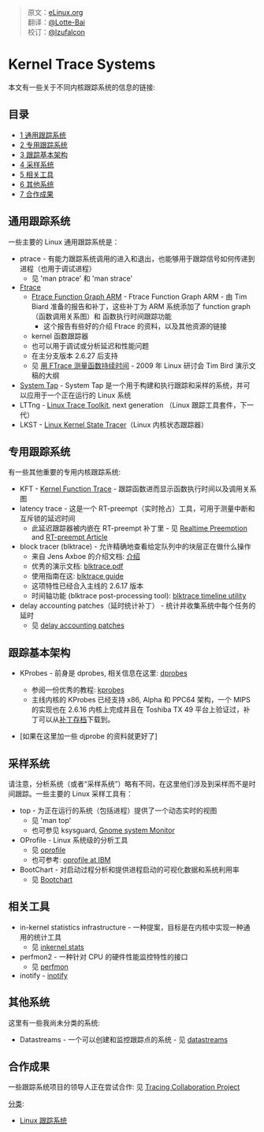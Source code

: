 ﻿> 原文：[eLinux.org](http://elinux.org/Kernel_Trace_Systems) <br />
> 翻译：[@Lotte-Bai](https://github.com/Lotte-Bai) <br />
> 校订：[@lzufalcon](https://github.com/lzufalcon) <br />


# Kernel Trace Systems

本文有一些关于不同内核跟踪系统的信息的链接:

## 目录

-   [1 通用跟踪系统](#general-purpose-tracing-systems)
-   [2 专用跟踪系统](#special-purpose-tracing-systems)
-   [3 跟踪基本架构](#trace-infrastructure)
-   [4 采样系统](#sampling-systems)
-   [5 相关工具](#related-facilities)
-   [6 其他系统](#other-systems)
-   [7 合作成果](#collaboration-efforts)

## 通用跟踪系统

一些主要的 Linux 通用跟踪系统是：
-   ptrace - 有能力跟踪系统调用的进入和退出，也能够用于跟踪信号如何传递到进程（也用于调试进程）
    -   见 'man ptrace' 和 'man strace'
-   [Ftrace](../../../dbg_portal/kernel_trace_and_profile/Ftrace/Ftrace.md "Ftrace")
    -   [Ftrace Function Graph ARM](../../../dbg_portal/kernel_trace_and_profile/Ftrace/Ftrace.md_Function_Graph_ARM "Ftrace Function Graph ARM") - Ftrace Function Graph ARM - 由 Tim Biard 准备的报告和补丁，这些补丁为 ARM 系统添加了 function graph（函数调用关系图）和 函数执行时间跟踪功能
        -   这个报告有些好的介绍 Ftrace 的资料，以及其他资源的链接
    -   kernel 函数跟踪器
    -   也可以用于调试或分析延迟和性能问题
    -   在主分支版本 2.6.27 后支持
    -   见 [用 FTrace 测量函数持续时间](http://eLinux.org/Measuring_Function_Duration_with_FTrace "用FTrace测量函数持续时间") - 2009 年 Linux 研讨会 Tim Bird 演示文稿的大纲
-   [System Tap](../../../dbg_portal/kernel_trace_and_profile/System_Tap/System_Tap.md "System Tap") - System Tap 是一个用于构建和执行跟踪和采样的系统，并可以应用于一个正在运行的 Linux 系统
-   LTTng - [Linux Trace Toolkit](../../../dbg_portal/kernel_trace_and_profile/Linux_Trace_Toolkit/Linux_Trace_Toolkit.md "Linux Trace Toolkit"), next generation （Linux 跟踪工具套件，下一代）
-   LKST - [Linux Kernel State Tracer](../../../dbg_portal/kernel_trace_and_profile/Linux_Kernel_State_Tracer/Linux_Kernel_State_Tracer.md "Linux Kernel State Tracer")（Linux 内核状态跟踪器）

## 专用跟踪系统

有一些其他重要的专用内核跟踪系统:
-   KFT - [Kernel Function Trace](../../.././dev_portals/Boot_Time/Kernel_Function_Trace/Kernel_Function_Trace.md "Kernel Function Trace") - 跟踪函数进而显示函数执行时间以及调用关系图
-   latency trace - 这是一个 RT-preempt（实时抢占）工具，可用于测量中断和互斥锁的延迟时间
    -   此延迟跟踪器被内嵌在 RT-preempt 补丁里 - 见 [Realtime Preemption](../../.././dev_portals/Real_Time/Realtime_Preemption/Realtime_Preemption.md "Realtime Preemption") and [RT-preempt Article](http://lwn.net/Articles/97811/)
-   block tracer (blktrace) - 允许精确地查看给定队列中的块层正在做什么操作
    -   来自 Jens Axboe 的介绍文档: [介绍](http://lwn.net/Articles/148761/)
    -   优秀的演示文档: [blktrace.pdf](http://www.gelato.org/pdf/apr2006/gelato_ICE06apr_blktrace_brunelle_hp.pdf)
    -   使用指南在这: [blktrace guide](https://secure.engr.oregonstate.edu/wiki/CS411/index.php/Blktrace_Guide)
    -   这项特性已经合入主线的 2.6.17 版本
    -   时间轴功能 (blktrace post-processing tool): [blktrace timeline utility](http://www.nabble.com/NEW%3A-btt---blktrace-timeline-utility%3A-analyze-I-Os-collected-with-blktrace.-tf1644874.html)
-   delay accounting patches（延时统计补丁） - 统计并收集系统中每个任务的延时
    -   见 [delay accounting patches](http://lkml.org/lkml/2006/5/2/30)

## 跟踪基本架构

-   KProbes - 前身是 dprobes, 相关信息在这里: [dprobes](http://dprobes.sourceforge.net/)
    -   参阅一份优秀的教程: [kprobes](http://www-users.cs.umn.edu/~boutcher/kprobes/)
    -   主线内核的 KProbes 已经支持 x86, Alpha 和 PPC64 架构，一个 MIPS 的实现也在 2.6.16 内核上完成并且在 Toshiba TX 49 平台上验证过，补丁可以从[补丁存档](http://eLinux.org/Patch_Archive)下载到。

-   [如果在这里加一些 djprobe 的资料就更好了]

## 采样系统

请注意，分析系统（或者“采样系统”）略有不同，在这里他们涉及到采样而不是时间跟踪。一些主要的 Linux 采样工具有：
-   top - 为正在运行的系统（包括进程）提供了一个动态实时的视图
    -   见 'man top'
    -   也可参见 ksysguard, [Gnome system Monitor](http://freshmeat.net/projects/gnome-system-monitor/)
-   OProfile - Linux 系统级的分析工具
    -   见 [oprofile](http://oprofile.sourceforge.net/about/)
    -   也可参考: [oprofile at IBM](http://www.ibm.com/developerworks/cn/linux/l-oprof/)
-   BootChart - 对启动过程分析和提供进程启动的可视化数据和系统利用率
    -   见 [Bootchart](../../.././dev_portals/Boot_Time/Bootchart/Bootchart.md "Bootchart")

## 相关工具

-   in-kernel statistics infrastructure - 一种提案，目标是在内核中实现一种通用的统计工具
    -   见 [inkernel stats](http://lkml.org/lkml/2006/5/19/106)
-   perfmon2 - 一种针对 CPU 的硬件性能监控特性的接口
    -   见 [perfmon](http://perfmon2.sourceforge.net/)
-   inotify - [inotify](http://www-128.ibm.com/developerworks/linux/library/l-inotify.html)

## 其他系统

这里有一些我尚未分类的系统:
-   Datastreams - 一个可以创建和监控跟踪点的系统 - 见 [datastreams](http://kusp.ittc.ku.edu/wiki/index.php/Main_Page)

## 合作成果

一些跟踪系统项目的领导人正在尝试合作: 见 [Tracing Collaboration Project](http://eLinux.org/Tracing_Collaboration_Project "Tracing Collaboration Project")

[分类](http://eLinux.org/Special:Categories "Special:Categories"):

-   [Linux 跟踪系统](http://eLinux.org/Category:Linux_tracing "Category:Linux tracing")




